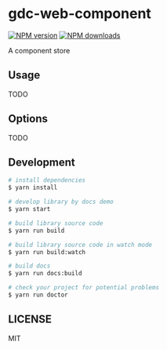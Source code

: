 # gdc-web-component

[![NPM version](https://img.shields.io/npm/v/gdc-web-component.svg?style=flat)](https://npmjs.org/package/gdc-web-component)
[![NPM downloads](http://img.shields.io/npm/dm/gdc-web-component.svg?style=flat)](https://npmjs.org/package/gdc-web-component)

A component store

## Usage

TODO

## Options

TODO

## Development

```bash
# install dependencies
$ yarn install

# develop library by docs demo
$ yarn start

# build library source code
$ yarn run build

# build library source code in watch mode
$ yarn run build:watch

# build docs
$ yarn run docs:build

# check your project for potential problems
$ yarn run doctor
```

## LICENSE

MIT
